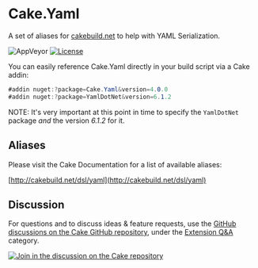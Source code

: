 # Cake.Yaml

A set of aliases for [cakebuild.net](http://cakebuild.net) to help with YAML Serialization.

![AppVeyor](https://ci.appveyor.com/api/projects/status/3ttdasxutw5r8v7d/branch/master?svg=true)
[![License](http://img.shields.io/:license-mit-blue.svg)](./LICENSE)

You can easily reference Cake.Yaml directly in your build script via a Cake addin:

```csharp
#addin nuget:?package=Cake.Yaml&version=4.0.0
#addin nuget:?package=YamlDotNet&version=6.1.2
```

NOTE: It's very important at this point in time to specify the `YamlDotNet` package *and* the version _6.1.2_ for it.

## Aliases

Please visit the Cake Documentation for a list of available aliases:

[http://cakebuild.net/dsl/yaml](http://cakebuild.net/dsl/yaml)

## Discussion

For questions and to discuss ideas & feature requests, use the [GitHub discussions on the Cake GitHub repository](https://github.com/cake-build/cake/discussions), under the [Extension Q&A](https://github.com/cake-build/cake/discussions/categories/extension-q-a) category.

[![Join in the discussion on the Cake repository](https://img.shields.io/badge/GitHub-Discussions-green?logo=github)](https://github.com/cake-build/cake/discussions)
